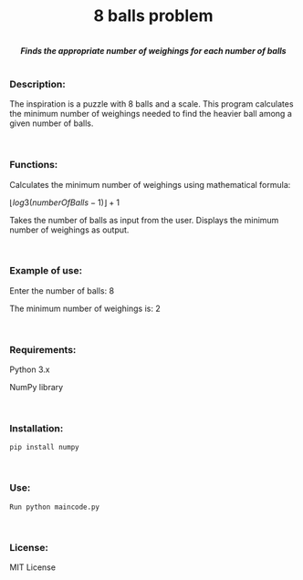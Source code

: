 <h1 align="center">8 balls problem</h1>
<p align="center">
<br />
<b><i>Finds the appropriate number of weighings for each number of balls</i></b>
<br />
<br />

</p>

### Description:
The inspiration is a puzzle with 8 balls and a scale. This program calculates the minimum number of weighings needed to find the heavier ball among a given number of balls.

<br />

### Functions:

Calculates the minimum number of weighings using mathematical formula:

$`⌊log3(numberOfBalls-1)⌋+1 `$

Takes the number of balls as input from the user.
Displays the minimum number of weighings as output.

<br />

### Example of use:

Enter the number of balls: 8

The minimum number of weighings is: 2

<br />

### Requirements:

Python 3.x

NumPy library


<br />


### Installation:


`pip install numpy`

<br />

### Use:


`Run python maincode.py`

<br />

### License:

MIT License


